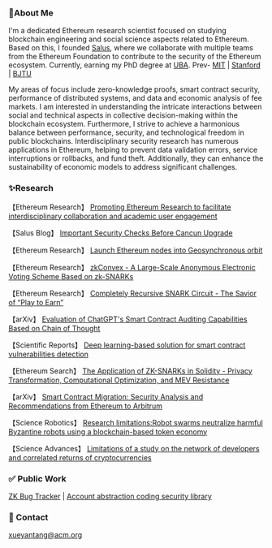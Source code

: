 ### 🐳About Me 

I'm a dedicated Ethereum research scientist focused on studying blockchain engineering and social science aspects related to Ethereum. Based on this, I founded [Salus](https://salusec.io/), where we collaborate with multiple teams from the Ethereum Foundation to contribute to the security of the Ethereum ecosystem. Currently, earning my PhD degree at [UBA](http://www.derecho.uba.ar/).  Prev- [MIT](https://micromasters.mit.edu/learner/MirrorT ) | [Stanford](https://alumnidirectory.stanford.edu/?enableQuerySyntax=true&q=mirror) | [BJTU](https://www.bjtu.edu.cn/)

My areas of focus include zero-knowledge proofs, smart contract security, performance of distributed systems, and data and economic analysis of fee markets. I am interested in understanding the intricate interactions between social and technical aspects in collective decision-making within the blockchain ecosystem. Furthermore, I strive to achieve a harmonious balance between performance, security, and technological freedom in public blockchains. Interdisciplinary security research has numerous applications in Ethereum, helping to prevent data validation errors, service interruptions or rollbacks, and fund theft. Additionally, they can enhance the sustainability of economic models to address significant challenges.

### ✨Research

【Ethereum Research】        [Promoting Ethereum Research to facilitate interdisciplinary collaboration and academic user engagement](https://ethresear.ch/t/promoting-ethereum-research-to-facilitate-interdisciplinary-collaboration-and-academic-user-engagement/18918)

【Salus Blog】               [Important Security Checks Before Cancun Upgrade](https://salusec.io/blog/important-security-checks-before-cancun-upgrade)

【Ethereum Research】        [Launch Ethereum nodes into Geosynchronous orbit](https://ethresear.ch/t/space-program-update-launch-ethereum-nodes-into-gso-geosynchronous-orbit/18614)

【Ethereum Research】        [zkConvex - A Large-Scale Anonymous Electronic Voting Scheme Based on zk-SNARKs](https://ethresear.ch/t/zkconvex-a-large-scale-anonymous-electronic-voting-scheme-based-on-zk-snarks/18461)

【Ethereum Research】        [Completely Recursive SNARK Circuit - The Savior of “Play to Earn”](https://ethresear.ch/t/completely-recursive-snark-circuit-the-savior-of-play-to-earn/18439)

【arXiv】                    [Evaluation of ChatGPT's Smart Contract Auditing Capabilities Based on Chain of Thought](https://arxiv.org/pdf/2402.12023.pdf)

【Scientific Reports】       [Deep learning-based solution for smart contract vulnerabilities detection](https://www.nature.com/articles/s41598-023-47219-0)

【Ethereum Search】          [The Application of ZK-SNARKs in Solidity - Privacy Transformation, Computational Optimization, and MEV Resistance](https://ethresear.ch/t/the-application-of-zk-snarks-in-solidity-privacy-transformation-computational-optimization-and-mev-resistance/17017)

【arXiv】                    [Smart Contract Migration: Security Analysis and Recommendations from Ethereum to Arbitrum](https://arxiv.org/pdf/2307.14773.pdf)

【Science Robotics】         [Research limitations:Robot swarms neutralize harmful Byzantine robots using a blockchain-based token economy](https://science./doi/10.1126/scirobotics.abm4636)

【Science Advances】         [Limitations of a study on the network of developers and correlated returns of cryptocurrencies](https://science.org/doi/10.1126/sciadv.abd2204)


### ✅ Public Work                                             

[ZK Bug Tracker](https://github.com/0xPARC/zk-bug-tracker)    |      [Account abstraction coding security library](https://github.com/Mirror-Tang/Account-abstraction-coding-security-library)  


### 📧 Contact

xueyantang@acm.org







